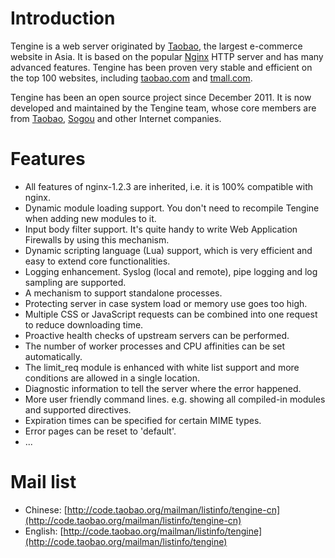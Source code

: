 
Introduction
============

Tengine is a web server originated by [Taobao](http://en.wikipedia.org/wiki/Taobao), the largest e-commerce website in Asia. It is based on the popular [Nginx](http://nginx.org) HTTP server and has many advanced features. Tengine has been proven very stable and efficient on the top 100 websites, including [taobao.com](http://www.taobao.com) and [tmall.com](http://www.tmall.com).

Tengine has been an open source project since December 2011. It is now developed and maintained by the Tengine team, whose core members are from [Taobao](http://en.wikipedia.org/wiki/Taobao), [Sogou](http://en.wikipedia.org/wiki/Sogou) and other Internet companies.

Features
========

* All features of nginx-1.2.3 are inherited, i.e. it is 100% compatible with nginx.
* Dynamic module loading support. You don't need to recompile Tengine when adding new modules to it.
* Input body filter support. It's quite handy to write Web Application Firewalls by using this mechanism.
* Dynamic scripting language (Lua) support, which is very efficient and easy to extend core functionalities.
* Logging enhancement. Syslog (local and remote), pipe logging and log sampling are supported.
* A mechanism to support standalone processes.
* Protecting server in case system load or memory use goes too high.
* Multiple CSS or JavaScript requests can be combined into one request to reduce downloading time.
* Proactive health checks of upstream servers can be performed.
* The number of worker processes and CPU affinities can be set automatically.
* The limit_req module is enhanced with white list support and more conditions are allowed in a single location.
* Diagnostic information to tell the server where the error happened.
* More user friendly command lines. e.g. showing all compiled-in modules and supported directives.
* Expiration times can be specified for certain MIME types.
* Error pages can be reset to 'default'.
* ...

Mail list
=========

* Chinese: [http://code.taobao.org/mailman/listinfo/tengine-cn](http://code.taobao.org/mailman/listinfo/tengine-cn)
* English: [http://code.taobao.org/mailman/listinfo/tengine](http://code.taobao.org/mailman/listinfo/tengine)
